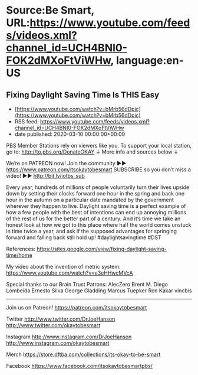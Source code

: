 # Source:Be Smart, URL:https://www.youtube.com/feeds/videos.xml?channel_id=UCH4BNI0-FOK2dMXoFtViWHw, language:en-US

## Fixing Daylight Saving Time Is THIS Easy
 - [https://www.youtube.com/watch?v=bMrb56dDpic](https://www.youtube.com/watch?v=bMrb56dDpic)
 - RSS feed: https://www.youtube.com/feeds/videos.xml?channel_id=UCH4BNI0-FOK2dMXoFtViWHw
 - date published: 2020-03-10 00:00:00+00:00

PBS Member Stations rely on viewers like you. To support your local station, go to: http://to.pbs.org/DonateOKAY
↓ More info and sources below ↓

We’re on PATREON now! Join the community ►► https://www.patreon.com/itsokaytobesmart
SUBSCRIBE so you don’t miss a video! ►► http://bit.ly/iotbs_sub 

Every year, hundreds of millions of people voluntarily turn their lives upside down by setting their clocks forward one hour in the spring and back one hour in the autumn on a particular date mandated by the government wherever they happen to live. Daylight saving time is a perfect example of how a few people with the best of intentions can end up annoying millions of the rest of us for the better part of a century. And it’s time we take an honest look at how we got to this place where half the world comes unstuck in time twice a year, and ask if the supposed advantages for springing forward and falling back still hold up! #daylightsavingtime #DST

References: https://sites.google.com/view/fixing-daylight-saving-time/home

My video about the invention of metric system: https://www.youtube.com/watch?v=e3eHHwcMVcA

Special thanks to our Brain Trust Patrons:
AlecZero
Brent M.
Diego Lombeida
Ernesto Silva
George Gladding
Marcus Tuepker
Ron Kakar
vincbis

-----------
Join us on Patreon! 
https://patreon.com/itsokaytobesmart

Twitter 
http://www.twitter.com/DrJoeHanson
http://www.twitter.com/okaytobesmart 

Instagram 
http://www.instagram.com/DrJoeHanson 
http://www.instagram.com/okaytobesmart 

Merch
https://store.dftba.com/collections/its-okay-to-be-smart

Facebook
https://www.facebook.com/itsokaytobesmartpbs/

